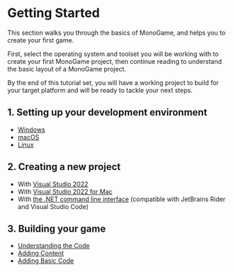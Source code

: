 # Getting Started

This section walks you through the basics of MonoGame, and helps you to create your first game.

First, select the operating system and toolset you will be working with to create your first MonoGame project, then continue reading to understand the basic layout of a MonoGame project.

By the end of this tutorial set, you will have a working project to build for your target platform and will be ready to tackle your next steps.

## 1. Setting up your development environment

- [Windows](1_setting_up_your_development_environment_windows.md)
- [macOS](1_setting_up_your_development_environment_macos.md)
- [Linux](1_setting_up_your_development_environment_ubuntu.md)

## 2. Creating a new project

- With [Visual Studio 2022](2_creating_a_new_project_vs.md)
- With [Visual Studio 2022 for Mac](2_creating_a_new_project_vsm.md)
- With [the .NET command line interface](2_creating_a_new_project_netcore.md) (compatible with JetBrains Rider and Visual Studio Code)

## 3. Building your game

- [Understanding the Code](3_understanding_the_code.md)
- [Adding Content](4_adding_content.md)
- [Adding Basic Code](5_adding_basic_code.md)
